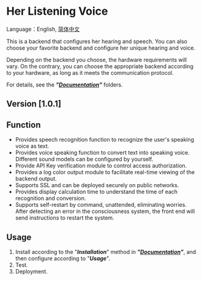 # Her Listening Voice

Language：English, [简体中文](/README_zh-CN.md)

This is a backend that configures her hearing and speech. You can also choose your favorite backend and configure her unique hearing and voice.

Depending on the backend you choose, the hardware requirements will vary. On the contrary, you can choose the appropriate backend according to your hardware, as long as it meets the communication protocol.

For details, see the **_"[Documentation](/Documentation)"_** folders.

## Version [1.0.1]

## Function

- Provides speech recognition function to recognize the user's speaking voice as text.
- Provides voice speaking function to convert text into speaking voice. Different sound models can be configured by yourself.
- Provide API Key verification module to control access authorization.
- Provides a log color output module to facilitate real-time viewing of the backend output.
- Supports SSL and can be deployed securely on public networks.
- Provides display calculation time to understand the time of each recognition and conversion.
- Supports self-restart by command, unattended, eliminating worries. After detecting an error in the consciousness system, the front end will send instructions to restart the system.

## Usage

1. Install according to the "**_Installation_**" method in **_"[Documentation](/Documentation/Documentation.md)"_**, and then configure according to "**_Usage_**".
2. Test.
3. Deployment.